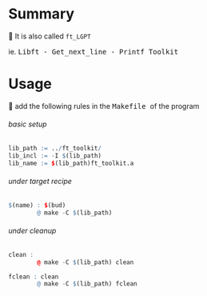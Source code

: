 # Summary

:sunflower: It is also called `ft_LGPT`

ie. <kbd> Libft - Get_next_line - Printf Toolkit </kbd>

# Usage

:avocado: add the following rules in the <kbd> Makefile </kbd> of the program


###### basic setup

```r
lib_path := ../ft_toolkit/
lib_incl := -I $(lib_path)
lib_name := $(lib_path)ft_toolkit.a
```

###### under target recipe

```r
$(name) : $(bud)
        @ make -C $(lib_path)
```

###### under cleanup

```r
clean :
        @ make -C $(lib_path) clean

fclean : clean
        @ make -C $(lib_path) fclean
```
